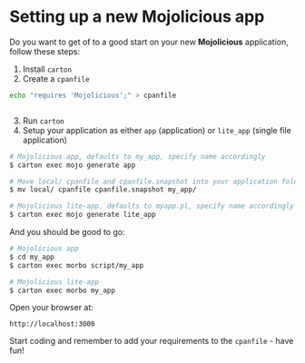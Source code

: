 # Setting up a new Mojolicious app

Do you want to get of to a good start on your new **Mojolicious** application, follow these steps:

1. Install `carton`
2. Create a `cpanfile`

```bash
echo "requires 'Mojolicious';" > cpanfile
```

```perl;
```

3. Run `carton`
4. Setup your application as either `app` (application) or `lite_app` (single file application)

```bash
# Mojolicious app, defaults to my_app, specify name accordingly
$ carton exec mojo generate app

# Move local/ cpanfile and cpanfile.snapshot into your application folder, please note the below example is the default name
$ mv local/ cpanfile cpanfile.snapshot my_app/
```

```bash
# Mojolicious lite-app, defaults to myapp.pl, specify name accordingly
$ carton exec mojo generate lite_app
```

And you should be good to go:

```bash
# Mojolicious app
$ cd my_app
$ carton exec morbo script/my_app

# Mojolicious lite-app
$ carton exec morbo my_app
```

Open your browser at:

`http://localhost:3000`

Start coding and remember to add your requirements to the `cpanfile` - have fun!
